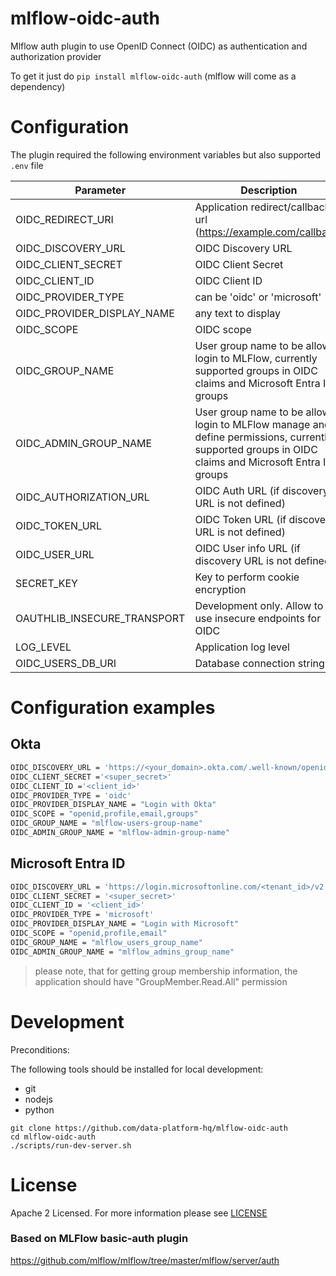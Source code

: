 # mlflow-oidc-auth
Mlflow auth plugin to use OpenID Connect (OIDC) as authentication and authorization provider

To get it just do ```pip install mlflow-oidc-auth``` (mlflow will come as a dependency)

# Configuration
The plugin required the following environment variables but also supported `.env` file

| Parameter | Description|
|---|---|
| OIDC_REDIRECT_URI      |  Application redirect/callback url (https://example.com/callback) |
| OIDC_DISCOVERY_URL     | OIDC Discovery URL |
| OIDC_CLIENT_SECRET     | OIDC Client Secret |
| OIDC_CLIENT_ID         |  OIDC Client ID |
| OIDC_PROVIDER_TYPE | can be 'oidc' or 'microsoft' |
| OIDC_PROVIDER_DISPLAY_NAME | any text to display |
| OIDC_SCOPE | OIDC scope |
| OIDC_GROUP_NAME | User group name to be allowed login to MLFlow, currently supported groups in OIDC claims and Microsoft Entra ID groups |
| OIDC_ADMIN_GROUP_NAME | User group name to be allowed login to MLFlow manage and define permissions, currently supported groups in OIDC claims and Microsoft Entra ID groups |
| OIDC_AUTHORIZATION_URL | OIDC Auth URL (if discovery URL is not defined) |
| OIDC_TOKEN_URL         | OIDC Token URL (if discovery URL is not defined) |
| OIDC_USER_URL          | OIDC User info URL (if discovery URL is not defined) |
| SECRET_KEY             | Key to perform cookie encryption |
| OAUTHLIB_INSECURE_TRANSPORT | Development only. Allow to use insecure endpoints for OIDC |
| LOG_LEVEL                   | Application log level |
| OIDC_USERS_DB_URI | Database connection string |

# Configuration examples

## Okta

```bash
OIDC_DISCOVERY_URL = 'https://<your_domain>.okta.com/.well-known/openid-configuration'
OIDC_CLIENT_SECRET ='<super_secret>'
OIDC_CLIENT_ID ='<client_id>'
OIDC_PROVIDER_TYPE = 'oidc'
OIDC_PROVIDER_DISPLAY_NAME = "Login with Okta"
OIDC_SCOPE = "openid,profile,email,groups"
OIDC_GROUP_NAME = "mlflow-users-group-name"
OIDC_ADMIN_GROUP_NAME = "mlflow-admin-group-name"
```

## Microsoft Entra ID

```bash
OIDC_DISCOVERY_URL = 'https://login.microsoftonline.com/<tenant_id>/v2.0/.well-known/openid-configuration'
OIDC_CLIENT_SECRET = '<super_secret>'
OIDC_CLIENT_ID = '<client_id>'
OIDC_PROVIDER_TYPE = 'microsoft'
OIDC_PROVIDER_DISPLAY_NAME = "Login with Microsoft"
OIDC_SCOPE = "openid,profile,email"
OIDC_GROUP_NAME = "mlflow_users_group_name"
OIDC_ADMIN_GROUP_NAME = "mlflow_admins_group_name"
```

> please note, that for getting group membership information, the application should have "GroupMember.Read.All" permission

# Development

Preconditions:

The following tools should be installed for local development:

* git
* nodejs
* python

```shell
git clone https://github.com/data-platform-hq/mlflow-oidc-auth
cd mlflow-oidc-auth
./scripts/run-dev-server.sh
```

# License
Apache 2 Licensed. For more information please see [LICENSE](./LICENSE)

### Based on MLFlow basic-auth plugin
https://github.com/mlflow/mlflow/tree/master/mlflow/server/auth

